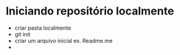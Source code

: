 # Iniciando repositório localmente

- criar pasta localmente
- git init
- criar um arquivo inicial ex. Readme.me
- 
